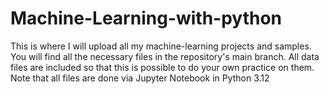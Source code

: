# Machine-Learning-with-python
This is where I will upload all my machine-learning projects and samples.
You will find all the necessary files in the repository's main branch.
All data files are included so that this is possible to do your own practice on them.
Note that all files are done via Jupyter Notebook in Python 3.12
